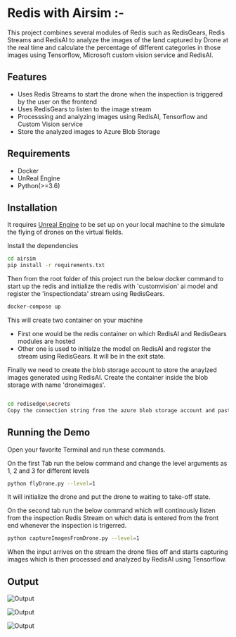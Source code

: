 # Redis with Airsim :-

This project combines several modules of Redis such as RedisGears, Redis Streams and RedisAI to analyze the images of the land captured by Drone at the real time and calculate the percentage of different categories in those images using Tensorflow, Microsoft custom vision service and RedisAI.

## Features

- Uses Redis Streams to start the drone when the inspection is triggered by the user on the frontend
- Uses RedisGears to listen to the image stream 
- Processsing and analyzing images using RedisAI, Tensorflow and Custom Vision service
- Store the analyzed images to Azure Blob Storage

## Requirements

- Docker
- UnReal Engine
- Python(>=3.6)

## Installation

It requires [Unreal Engine](https://www.unrealengine.com/en-US/download) to be set up on your local machine to the simulate the flying of drones on the virtual fields.

Install the dependencies

```sh
cd airsim
pip install -r requirements.txt
```
Then from the root folder of this project run the below docker command to start up the redis and initialize the redis with 'customvision' ai model and register the 'inspectiondata' stream using RedisGears.
```sh
docker-compose up
```
This will create two container on your machine

- First one would be the redis container on which RedisAI and RedisGears modules are hosted
- Other one is used to initialze the model on RedisAI and register the stream using RedisGears. It will be in the exit state.

Finally we need to create the blob storage account to store the anaylzed images generated using RedisAI. Create the container inside the blob storage with name 'droneimages'.
```sh

cd redisedge\secrets
Copy the connection string from the azure blob storage account and paste it on the 'azureblobsecret' file inside the folder.
```

## Running the Demo

Open your favorite Terminal and run these commands.

On the first Tab run the below command and change the level arguments as 1, 2 and 3 for different levels

```sh
python flyDrone.py --level=1
```
It will initialize the drone and put the drone to waiting to take-off state.

On the second tab run the below command which will continously listen from the inspection Redis Stream on which data is entered from the front end whenever the inspection is trigerred.
```sh
python captureImagesFromDrone.py --level=1
```
When the input arrives on the stream the drone flies off and starts capturing images which is then processed and analyzed by RedisAI using Tensorflow.

## Output

![Output](/images/cultivated_others.jpg)

![Output](/images/highquality_lowquality.jpg)

![Output](/images/infertile_land.jpg)